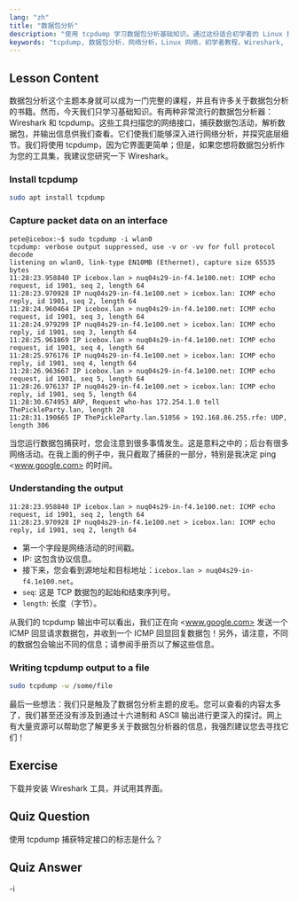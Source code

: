 ```yaml
---
lang: "zh"
title: "数据包分析"
description: "使用 tcpdump 学习数据包分析基础知识。通过这份适合初学者的 Linux 指南，了解网络流量，捕获数据，并解释输出。"
keywords: "tcpdump, 数据包分析，网络分析，Linux 网络，初学者教程，Wireshark, Linux 命令，网络流量"
---
```


## Lesson Content

数据包分析这个主题本身就可以成为一门完整的课程，并且有许多关于数据包分析的书籍。然而，今天我们只学习基础知识。有两种非常流行的数据包分析器：Wireshark 和 tcpdump。这些工具扫描您的网络接口，捕获数据包活动，解析数据包，并输出信息供我们查看。它们使我们能够深入进行网络分析，并探究底层细节。我们将使用 tcpdump，因为它界面更简单；但是，如果您想将数据包分析作为您的工具集，我建议您研究一下 Wireshark。

### Install tcpdump

```bash
sudo apt install tcpdump
```

### Capture packet data on an interface

```plaintext
pete@icebox:~$ sudo tcpdump -i wlan0
tcpdump: verbose output suppressed, use -v or -vv for full protocol decode
listening on wlan0, link-type EN10MB (Ethernet), capture size 65535 bytes
11:28:23.958840 IP icebox.lan > nuq04s29-in-f4.1e100.net: ICMP echo request, id 1901, seq 2, length 64
11:28:23.970928 IP nuq04s29-in-f4.1e100.net > icebox.lan: ICMP echo reply, id 1901, seq 2, length 64
11:28:24.960464 IP icebox.lan > nuq04s29-in-f4.1e100.net: ICMP echo request, id 1901, seq 3, length 64
11:28:24.979299 IP nuq04s29-in-f4.1e100.net > icebox.lan: ICMP echo reply, id 1901, seq 3, length 64
11:28:25.961869 IP icebox.lan > nuq04s29-in-f4.1e100.net: ICMP echo request, id 1901, seq 4, length 64
11:28:25.976176 IP nuq04s29-in-f4.1e100.net > icebox.lan: ICMP echo reply, id 1901, seq 4, length 64
11:28:26.963667 IP icebox.lan > nuq04s29-in-f4.1e100.net: ICMP echo request, id 1901, seq 5, length 64
11:28:26.976137 IP nuq04s29-in-f4.1e100.net > icebox.lan: ICMP echo reply, id 1901, seq 5, length 64
11:28:30.674953 ARP, Request who-has 172.254.1.0 tell ThePickleParty.lan, length 28
11:28:31.190665 IP ThePickleParty.lan.51056 > 192.168.86.255.rfe: UDP, length 306
```

当您运行数据包捕获时，您会注意到很多事情发生。这是意料之中的；后台有很多网络活动。在我上面的例子中，我只截取了捕获的一部分，特别是我决定 ping <www.google.com> 的时间。

### Understanding the output

```plaintext
11:28:23.958840 IP icebox.lan > nuq04s29-in-f4.1e100.net: ICMP echo request, id 1901, seq 2, length 64
11:28:23.970928 IP nuq04s29-in-f4.1e100.net > icebox.lan: ICMP echo reply, id 1901, seq 2, length 64
```

- 第一个字段是网络活动的时间戳。
- IP: 这包含协议信息。
- 接下来，您会看到源地址和目标地址：`icebox.lan > nuq04s29-in-f4.1e100.net`。
- `seq`: 这是 TCP 数据包的起始和结束序列号。
- `length`: 长度（字节）。

从我们的 tcpdump 输出中可以看出，我们正在向 <www.google.com> 发送一个 ICMP 回显请求数据包，并收到一个 ICMP 回显回复数据包！另外，请注意，不同的数据包会输出不同的信息；请参阅手册页以了解这些信息。

### Writing tcpdump output to a file

```bash
sudo tcpdump -w /some/file
```

最后一些想法：我们只是触及了数据包分析主题的皮毛。您可以查看的内容太多了，我们甚至还没有涉及到通过十六进制和 ASCII 输出进行更深入的探讨。网上有大量资源可以帮助您了解更多关于数据包分析器的信息，我强烈建议您去寻找它们！

## Exercise

下载并安装 Wireshark 工具，并试用其界面。

## Quiz Question

使用 tcpdump 捕获特定接口的标志是什么？

## Quiz Answer

-i
